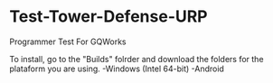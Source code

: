 # Test-Tower-Defense-URP
 Programmer Test For GQWorks

To install, go to the "Builds" folrder and download the folders for the plataform you are using. 
-Windows (Intel 64-bit)
-Android
